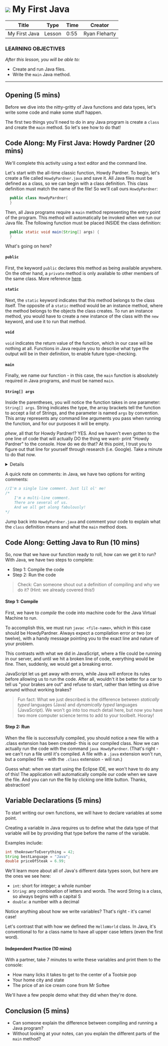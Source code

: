 # ![](https://ga-dash.s3.amazonaws.com/production/assets/logo-9f88ae6c9c3871690e33280fcf557f33.png) My First Java

| Title | Type | Time | Creator |
| ----- | ---- | -- | ----- |
| My First Java | Lesson | 0:55 | Ryan Fleharty |

### LEARNING OBJECTIVES

*After this lesson, you will be able to:*
- Create and run Java files.
- Write the `main` Java method.

---

## Opening (5 mins)

Before we dive into the nitty-gritty of Java functions and data types, let's write some code and make some stuff happen.

The first two things you'll need to do in any Java program is create a `class` and create the `main` method. So let's see how to do that!


## Code Along: My First Java: Howdy Pardner (20 mins)

We'll complete this activity using a text editor and the command line.

Let's start with the all-time classic function, Howdy Pardner. To begin, let's create a file called `HowdyPardner.java` and save it. All Java files must be defined as a class, so we can begin with a class definition. This class definition must match the name of the file! So we'll call ours `HowdyPardner`:

```java
  public class HowdyPardner{
  }
```

<!-- Instructor Note: Consider writing this + the main method signature on the board, so you can underline and point to things (modifiers, parameters) as you go through the following.-->

Then, all Java programs require a `main` method representing the entry point of the program. This method will automatically be invoked when we run our Java file. The following function must be placed INSIDE the class definition: 

```java
  public static void main(String[] args) {
  }
```

What's going on here? 

#### `public`

First, the keyword `public` declares this method as being available anywhere. On the other hand, a `private` method is only available to other members of the same class.  More reference [here](https://docs.oracle.com/javase/tutorial/java/javaOO/accesscontrol.html).

#### `static`

Next, the `static` keyword indicates that this method belongs to the class itself. The opposite of a `static` method would be an instance method, where the method belongs to the objects the class creates. To run an instance method, you would have to create a new instance of the class with the `new` keyword, and use it to run that method.

#### `void`

`void` indicates the return value of the function, which in our case will be nothing at all. Functions in Java require you to describe what type the output will be in their definition, to enable future type-checking.

#### `main`

Finally, we name our function - in this case, the `main` function is absolutely required in Java programs, and must be named `main`.

#### `String[] args`

Inside the parentheses, you will notice the function takes in one parameter: `String[] args`. String indicates the type, the array brackets tell the function to accept a list of Strings, and the parameter is named `args` by convention. This array represents any command line arguments you pass when running the function, and for our purposes it will be empty.

*phew*, all that for Howdy Pardner!? YES. And we haven't even gotten to the one line of code that will actually DO the thing we want- print "Howdy Pardner" to the console. How do we do that? At this point, I trust you to figure out that line for yourself through research (i.e. Google). Take a minute to do that now.

<details>

	<summary>And the answer is...</summary>

```java
	public class HowdyPardner {
		public static void main(String[] args) {
			System.out.println("Howdy, Pardner!");
  		}
 	}
```

</details>


A quick note on comments: in Java, we have two options for writing comments:

```java
//I'm a single line comment. Just lil ol' me!
/*
	I'm a multi-line comment.
	There are several of us.
	And we all get along fabulously!
*/
```

Jump back into `HowdyPardner.java` and comment your code to explain what the `class` definition means and what the `main` method does.


## Code Along: Getting Java to Run (10 mins)

So, now that we have our function ready to roll, how can we get it to run? With Java, we have two steps to complete:
- Step 1: Compile the code
- Step 2: Run the code

> Check: Can someone shout out a definition of compiling and why we do it? (Hint: we already covered this!)

#### Step 1: Compile

First, we have to <i>compile</i> the code into machine code for the Java Virtual Machine to run. 

To accomplish this, we must run `javac <file-name>`, which in this case should be HowdyPardner. Always expect a compilation error or two (or twelve), with a handy message pointing you to the exact line and nature of your problem. 

This contrasts with what we did in JavaScript, where a file could be running in our server, and until we hit a broken line of code, everything would be fine. Then, suddenly, we would get a breaking error. 

JavaScript let us get away with errors, while Java will enforce its rules before allowing us to run the code. After all, wouldn't it be better for a car to tell us "your brakes are out" and refuse to start, rather than letting us drive around without working brakes?

> Fun fact: What we just described is the difference between *statically typed* languages (Java) and *dynamically typed* languages (JavaScript). We won't go into too much detail here, but now you have two more computer science terms to add to your toolbelt. Hooray!

#### Step 2: Run

When the file is successfully compiled, you should notice a new file with a .class extension has been created- this is our compiled class. Now we can actually run the code with the command `java HowdyPardner`. (That's right - we can't run a file until it's compiled. A file with a `.java` extension won't run, but a compiled file - with the `.class` extension - will run.)

Guess what: when we start using the Eclipse IDE, we won't have to do any of this! The application will automatically compile our code when we save the file. And you can run the file by clicking one little button. Thanks, abstraction!

## Variable Declarations (5 mins)

To start writing our own functions, we will have to declare variables at some point. 

Creating a variable in Java requires us to define what the data type of that variable will be by providing that type before the name of the variable. 

Examples include:

```java
int theAnswerToEverything = 42;
String bestLanguage = "Java";
double priceOfSteak = 6.99;
```

We'll learn more about all of Java's different data types soon, but here are the ones we see here:
- `int`: short for integer; a whole number
- `String`: any combination of letters and words. The word String is a class, so always begins with a capital S
- `double`: a number with a decimal

Notice anything about how we write variables? That's right - it's camel case!

Let's contrast that with how we defined the `HelloWorld` class. In Java, it's conventional to for a class name to have all upper case letters (even the first word).

#### Independent Practice (10 mins)

With a partner, take 7 minutes to write these variables and print them to the console:
- How many licks it takes to get to the center of a Tootsie pop
- Your home city and state
- The price of an ice cream cone from Mr Softee

We'll have a few people demo what they did when they're done.

## Conclusion (5 mins)

- Can someone explain the difference between compiling and running a Java program?
- Without looking at your notes, can you explain the different parts of the `main` method?

